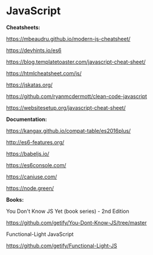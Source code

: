 # JavaScript

**Cheatsheets:**

https://mbeaudru.github.io/modern-js-cheatsheet/

https://devhints.io/es6

https://blog.templatetoaster.com/javascript-cheat-sheet/

https://htmlcheatsheet.com/js/

https://jskatas.org/

https://github.com/ryanmcdermott/clean-code-javascript

https://websitesetup.org/javascript-cheat-sheet/

**Documentation:**

https://kangax.github.io/compat-table/es2016plus/

http://es6-features.org/

https://babeljs.io/

https://es6console.com/

https://caniuse.com/

https://node.green/

**Books:**

You Don't Know JS Yet (book series) - 2nd Edition

https://github.com/getify/You-Dont-Know-JS/tree/master

Functional-Light JavaScript

https://github.com/getify/Functional-Light-JS
